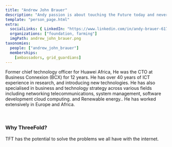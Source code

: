 ```yaml
---
title: "Andrew John Brauer"
description: "Andy passion is about touching the Future today and never stop learning."
template: "person_page.html"
extra:
  socialLinks: { LinkedIn: "https://www.linkedin.com/in/andy-brauer-617a902/?originalSubdomain=za"}
  organizations: ["foundation, farming"]
  imgPath: andrew_john_brauer.png
taxonomies:
  people: ["andrew_john_brauer"]
  memberships:
    [ambassadors, grid_guardians]
---
```


Former chief technology officer for Huawei Africa, He was the CTO at Business Connexion (BCX) for 12 years.  He has over 40 years of ICT experience in research, and introducing new technologies. He has also specialised in business and technology strategy across various fields including networking telecommunications, system management, software development  cloud computing. and  Renewable energy.. He has worked extensively in Europe and Africa.

<br>

### Why ThreeFold?

TFT has the potential to solve the problems we all have with the internet.